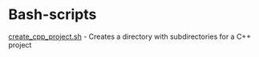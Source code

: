 # Bash-scripts

[create_cpp_project.sh](https://github.com/vukdz/Bash-scripts/blob/main/create_cpp_project.sh) - Creates a directory with subdirectories for a C++ project
